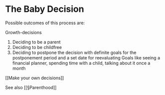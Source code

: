# The Baby Decision
Possible outcomes of this process are:

Growth-decisions
1. Deciding to be a parent
2. Deciding to be childfree
3. Deciding to postpone the decision with definite goals for the postponement period and a set date for reevaluating
Goals like seeing a financial planner, spending time with a child, talking about it once a month

[[Make your own decisions]]

See also [[§Parenthood]]

<!-- #Life -->

<!-- {BearID:1B4040BC-D53E-4E34-A58D-F839C451580F-15756-000013045BE9B9B1} -->
